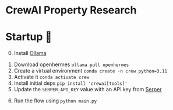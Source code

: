 # CrewAI Property Research


# Startup 🚀
0. Install <a href="https://ollama.com/download">Ollama</a></p> 
1. Download openhermes `ollama pull openhermes`
2. Create a virtual environment `conda create -n crew python=3.11` 
3. Activate it `conda activate crew`
4. Install initial deps `pip install 'crewai[tools]'`
5. Update the `SERPER_API_KEY` value with an API key from <a href="https://serper.dev/api-key">Serper</a></p>
6. Run the flow using `python main.py`

